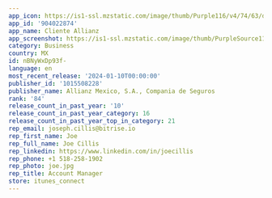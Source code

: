 ```yaml
---
app_icon: https://is1-ssl.mzstatic.com/image/thumb/Purple116/v4/74/63/d9/7463d94f-34d6-2761-550d-19f43db813cf/AppIcon-0-0-1x_U007emarketing-0-7-0-85-220.png/1024x1024bb.png
app_id: '904022874'
app_name: Cliente Allianz
app_screenshot: https://is1-ssl.mzstatic.com/image/thumb/PurpleSource116/v4/4b/3c/b2/4b3cb22a-bf09-c13c-6ae5-04af35f1951f/dcb36df9-30ca-4a99-b3f6-429f7ad7c4e1_Simulator_Screen_Shot_-_iPhone_13_Pro_Max_-_2022-03-11_at_17.49.40.png/1284x2778bb.png
category: Business
country: MX
id: nBNyWxDp93f-
language: en
most_recent_release: '2024-01-10T00:00:00'
publisher_id: '1015508228'
publisher_name: Allianz Mexico, S.A., Compania de Seguros
rank: '84'
release_count_in_past_year: '10'
release_count_in_past_year_category: 16
release_count_in_past_year_top_in_category: 21
rep_email: joseph.cillis@bitrise.io
rep_first_name: Joe
rep_full_name: Joe Cillis
rep_linkedin: https://www.linkedin.com/in/joecillis
rep_phone: +1 518-258-1902
rep_photo: joe.jpg
rep_title: Account Manager
store: itunes_connect
---
```

